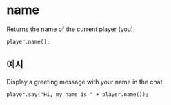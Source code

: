 # name

Returns the name of the current player (you).

```sig
player.name();
```

## 예시

Display a greeting message with your name in the chat.

```blocks
player.say("Hi, my name is " + player.name());
```